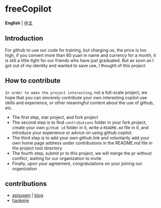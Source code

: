 # freeCopilot

**English** | [中文](./README.zh_CN.md)

## Introduction

For github to use our code for training, but charging us, the price is too high, if you convert more than 60 yuan in name and currency for a month, it is still a little tight for our friends who have just graduated. But as soon as I got out of my identity and wanted to save use, I thought of this project.

## How to contribute

`In order to make the project interesting`, not a full-scale project, we hope that you can sincerely contribute your own interesting copilot use skills and experience, or other meaningful content about the use of github, etc.

- The first step, star project, and fork project
- The second step is to find `contributions` folder in your fork project, create your own `github id` folder in it, write a `README.md` file in it, and introduce your experience or advice on using github copilot.
- The third step is to add your own github link and voluntarily add your own home page address under contributions in the README.md file in the project root directory
- The fourth step, submit pr to this project, we will merge the pr without conflict, waiting for our organization to invite
- Finally, upon your agreement, congratulations on your joining our organization

## contributions
- [apisopen](https://github.com/apisopen) | [blog](https://github.com/freeCopilot/freeCopilot)
- [haokejie](https://github.com/haokejie)
